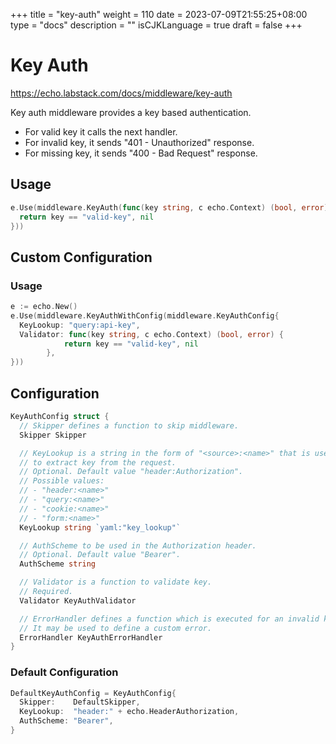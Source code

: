 +++
title = "key-auth"
weight = 110
date = 2023-07-09T21:55:25+08:00
type = "docs"
description = ""
isCJKLanguage = true
draft = false
+++

# Key Auth

https://echo.labstack.com/docs/middleware/key-auth

Key auth middleware provides a key based authentication.

- For valid key it calls the next handler.
- For invalid key, it sends "401 - Unauthorized" response.
- For missing key, it sends "400 - Bad Request" response.

## Usage

```go
e.Use(middleware.KeyAuth(func(key string, c echo.Context) (bool, error) {
  return key == "valid-key", nil
}))
```



## Custom Configuration

### Usage

```go
e := echo.New()
e.Use(middleware.KeyAuthWithConfig(middleware.KeyAuthConfig{
  KeyLookup: "query:api-key",
  Validator: func(key string, c echo.Context) (bool, error) {
            return key == "valid-key", nil
        },
}))
```



## Configuration

```go
KeyAuthConfig struct {
  // Skipper defines a function to skip middleware.
  Skipper Skipper

  // KeyLookup is a string in the form of "<source>:<name>" that is used
  // to extract key from the request.
  // Optional. Default value "header:Authorization".
  // Possible values:
  // - "header:<name>"
  // - "query:<name>"
  // - "cookie:<name>"
  // - "form:<name>"
  KeyLookup string `yaml:"key_lookup"`

  // AuthScheme to be used in the Authorization header.
  // Optional. Default value "Bearer".
  AuthScheme string

  // Validator is a function to validate key.
  // Required.
  Validator KeyAuthValidator

  // ErrorHandler defines a function which is executed for an invalid key.
  // It may be used to define a custom error.
  ErrorHandler KeyAuthErrorHandler
}
```



### Default Configuration

```go
DefaultKeyAuthConfig = KeyAuthConfig{
  Skipper:    DefaultSkipper,
  KeyLookup:  "header:" + echo.HeaderAuthorization,
  AuthScheme: "Bearer",
}
```